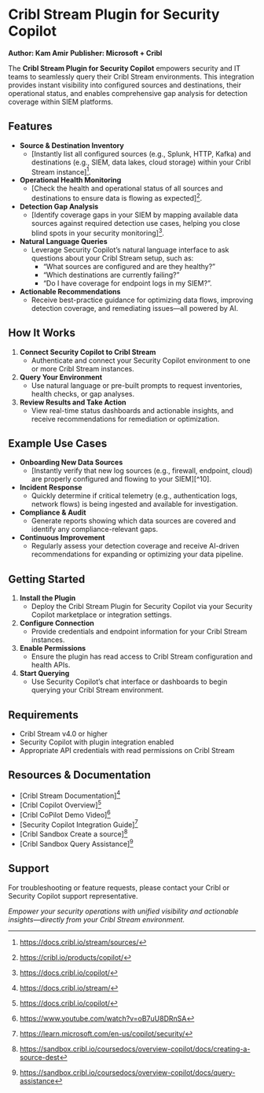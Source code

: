 # Cribl Stream Plugin for Security Copilot
**Author: Kam Amir**
**Publisher: Microsoft + Cribl**

The **Cribl Stream Plugin for Security Copilot** empowers security and IT teams to seamlessly query their Cribl Stream environments. This integration provides instant visibility into configured sources and destinations, their operational status, and enables comprehensive gap analysis for detection coverage within SIEM platforms.

## Features

- **Source \& Destination Inventory**
    - [Instantly list all configured sources (e.g., Splunk, HTTP, Kafka) and destinations (e.g., SIEM, data lakes, cloud storage) within your Cribl Stream instance][^4].
- **Operational Health Monitoring**
    - [Check the health and operational status of all sources and destinations to ensure data is flowing as expected][^1].
- **Detection Gap Analysis**
    - [Identify coverage gaps in your SIEM by mapping available data sources against required detection use cases, helping you close blind spots in your security monitoring][^2].
- **Natural Language Queries**
    - Leverage Security Copilot’s natural language interface to ask questions about your Cribl Stream setup, such as:
        - “What sources are configured and are they healthy?”
        - “Which destinations are currently failing?”
        - “Do I have coverage for endpoint logs in my SIEM?”.
- **Actionable Recommendations**
    - Receive best-practice guidance for optimizing data flows, improving detection coverage, and remediating issues—all powered by AI.


## How It Works

1. **Connect Security Copilot to Cribl Stream**
    - Authenticate and connect your Security Copilot environment to one or more Cribl Stream instances.
2. **Query Your Environment**
    - Use natural language or pre-built prompts to request inventories, health checks, or gap analyses.
3. **Review Results and Take Action**
    - View real-time status dashboards and actionable insights, and receive recommendations for remediation or optimization.

## Example Use Cases

- **Onboarding New Data Sources**
    - [Instantly verify that new log sources (e.g., firewall, endpoint, cloud) are properly configured and flowing to your SIEM][^10].
- **Incident Response**
    - Quickly determine if critical telemetry (e.g., authentication logs, network flows) is being ingested and available for investigation.
- **Compliance \& Audit**
    - Generate reports showing which data sources are covered and identify any compliance-relevant gaps.
- **Continuous Improvement**
    - Regularly assess your detection coverage and receive AI-driven recommendations for expanding or optimizing your data pipeline.


## Getting Started

1. **Install the Plugin**
    - Deploy the Cribl Stream Plugin for Security Copilot via your Security Copilot marketplace or integration settings.
2. **Configure Connection**
    - Provide credentials and endpoint information for your Cribl Stream instances.
3. **Enable Permissions**
    - Ensure the plugin has read access to Cribl Stream configuration and health APIs.
4. **Start Querying**
    - Use Security Copilot’s chat interface or dashboards to begin querying your Cribl Stream environment.

## Requirements

- Cribl Stream v4.0 or higher
- Security Copilot with plugin integration enabled
- Appropriate API credentials with read permissions on Cribl Stream

## Resources \& Documentation

- [Cribl Stream Documentation][^5]
- [Cribl Copilot Overview][^2]
- [Cribl CoPilot Demo Video][^3]
- [Security Copilot Integration Guide][^8] 
- [Cribl Sandbox Create a source][^6]
- [Cribl Sandbox Query Assistance][^7]

## Support

For troubleshooting or feature requests, please contact your Cribl or Security Copilot support representative.

*Empower your security operations with unified visibility and actionable insights—directly from your Cribl Stream environment.*

[^1]: https://cribl.io/products/copilot/

[^2]: https://docs.cribl.io/copilot/

[^3]: https://www.youtube.com/watch?v=oB7uU8DRnSA

[^4]: https://docs.cribl.io/stream/sources/

[^5]: https://docs.cribl.io/stream/

[^6]: https://sandbox.cribl.io/coursedocs/overview-copilot/docs/creating-a-source-dest

[^7]: https://sandbox.cribl.io/coursedocs/overview-copilot/docs/query-assistance

[^8]: https://learn.microsoft.com/en-us/copilot/security/